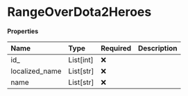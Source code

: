 # RangeOverDota2Heroes

**Properties**

| Name           | Type      | Required | Description |
| :------------- | :-------- | :------- | :---------- |
| id\_           | List[int] | ❌       |             |
| localized_name | List[str] | ❌       |             |
| name           | List[str] | ❌       |             |

<!-- This file was generated by liblab | https://liblab.com/ -->
